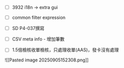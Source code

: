 
  - [ ] 3932 i18n -> extra gui
  - [ ] common filter expression
  - [ ] SD P4-037撰寫
  - [ ] CSV meta info - 增加筆數
  - [ ] 1.5倍檢核收單檢核，只處理收單(AAS)，發卡沒有處理



![[Pasted image 20250905152308.png]]
